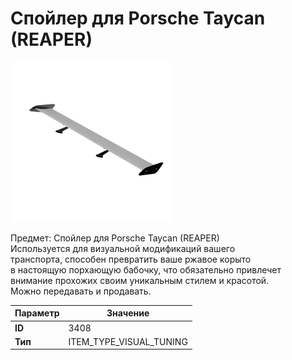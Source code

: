 # Спойлер для Porsche Taycan (REAPER)

![Item Image](../img/3408.webp?raw=true)

Предмет: Спойлер для Porsche Taycan (REAPER)<br>Используется для визуальной модификаций вашего<br>транспорта, способен превратить ваше ржавое корыто<br>в настоящую порхающую бабочку, что обязательно привлечет<br>внимание прохожих своим уникальным стилем и красотой.<br>Можно передавать и продавать.


| Параметр | Значение |
|----------|----------|
| **ID** | 3408 |
| **Тип** | ITEM_TYPE_VISUAL_TUNING |

